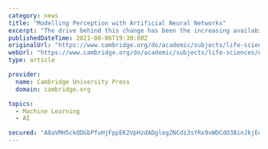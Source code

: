 ```yaml
---
category: news
title: "Modelling Perception with Artificial Neural Networks"
excerpt: "The drive behind this change has been the increasing availability of neural network models. With contributions from experts in the field, this book provides a complete survey of artificial neural networks. The book opens with two broad, introductory level ..."
publishedDateTime: 2021-08-06T19:30:00Z
originalUrl: "https://www.cambridge.org/do/academic/subjects/life-sciences/neuroscience/modelling-perception-artificial-neural-networks?format=HB&isbn=9780521763950"
webUrl: "https://www.cambridge.org/do/academic/subjects/life-sciences/neuroscience/modelling-perception-artificial-neural-networks?format=HB&isbn=9780521763950"
type: article

provider:
  name: Cambridge University Press
  domain: cambridge.org

topics:
  - Machine Learning
  - AI

secured: "A8aVMH5ckQDGbPfuHjFppEK2VpHzdADglegZNCdi3sYRx9vWDCdO3BinJkjEdfv8R3sZahUaun0MyUTu8Vnu/UuYIBwFW6FKuT7KDIPPfnyekIlVCloCjnAI1NR0lIkrwg2roqwhZz0fgImzGqDEZmXpZynkeBMG6mKeBxoOeJevi375agGOPZt9GIiLr+2+7ue04lhi5+nHu2GZKh0KCkwZ/3P/IvTF+Us99JeyNgHGFpK6LQUH1tFeO6hJnOrMenDORMyINmrwwnUdPwyVxRQVH8fWoDplg2QsGzujaEr3TAKX0yXPPpsaGZQbuH89gNPtHTsW2MvmN0g0YvZhWi7Gyt6INZ550gbFgMZSqB8=;fQ88tthjAZnrq3Nz6QIXqA=="
---
```


